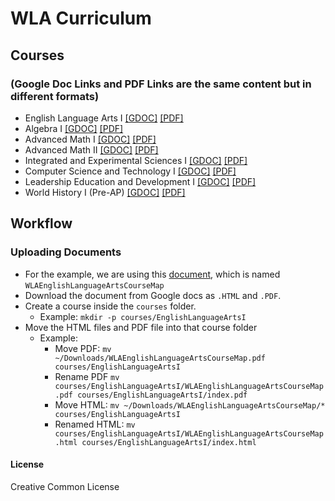 # WLA Curriculum

## Courses 
### (Google Doc Links and PDF Links are the same content but in different formats)
- English Language Arts I [\[GDOC\]](https://docs.google.com/document/d/1c1XubX4diXcQmJHfrPOZzlITQ9MZR8dclSo_v7J-JAw/edit?usp=sharing) [\[PDF\]](https://stemlyorg.github.io/curriculum/courses/EnglishLanguageArts1/index.pdf)
- Algebra I [\[GDOC\]](https://docs.google.com/document/d/1B69JQFi_3gDfaGXiXYefOFcOK2jbOg_VEO9kXSxCyU8/edit?usp=sharing) [\[PDF\]](https://stemlyorg.github.io/curriculum/courses/Algebra1/index.pdf)
- Advanced Math I [\[GDOC\]](https://docs.google.com/document/d/1FF-gOz4jInKf89JEJ4bwnsGyC_TcOyhrnwV9MLjhfPo/edit?usp=sharing) [\[PDF\]](https://stemlyorg.github.io/curriculum/courses/AdvancedMath1/index.pdf)
- Advanced Math II [\[GDOC\]](https://docs.google.com/document/d/1FL5ZoHh2DE53j7Apru23p437kb7nU_E_MWZcOxL745k/edit?usp=sharing) [\[PDF\]](https://stemlyorg.github.io/curriculum/courses/AdvancedMath2/index.pdf)
- Integrated and Experimental Sciences I [\[GDOC\]](https://docs.google.com/document/d/1Rf9PmKQbiI0PEgkfDiNo1uluMJFInuNEQCMJw4_ZQXM/edit?usp=sharing) [\[PDF\]](https://stemlyorg.github.io/curriculum/courses/IESciences1/index.pdf)
- Computer Science and Technology I [\[GDOC\]](https://docs.google.com/document/d/1cYM9UNHl7Qj_8CF9C1Kes4wtZizfQrJNHKDUbXvZlWs/edit?usp=sharing) [\[PDF\]](https://stemlyorg.github.io/curriculum/courses/CS1/index.pdf)
- Leadership Education and Development I [\[GDOC\]](https://docs.google.com/document/d/1UgbHjpFMPOcjDMiYr-16Il8VPYNogTBVq_wk5P0ui3s/edit?usp=sharing) [\[PDF\]](https://stemlyorg.github.io/curriculum/courses/Lead1/index.pdf)
- World History I (Pre-AP) [\[GDOC\]](https://docs.google.com/document/d/1a40Z9qu_1gtJZEXw3gdSfR1Jg7R2_3PGTEvL4BqLVvo/edit?usp=sharing) [\[PDF\]](https://stemlyorg.github.io/curriculum/courses/WH1/index.pdf)

## Workflow

### Uploading Documents

- For the example, we are using this [document](https://docs.google.com/document/d/1c1XubX4diXcQmJHfrPOZzlITQ9MZR8dclSo_v7J-JAw/edit?usp=sharing), which is named `WLAEnglishLanguageArtsCourseMap`
- Download the document from Google docs as `.HTML` and `.PDF`.
- Create a course inside the `courses` folder.
  - Example: `mkdir -p courses/EnglishLanguageArtsI` 
- Move the HTML files and PDF file into that course folder
  - Example:
    - Move PDF: `mv ~/Downloads/WLAEnglishLanguageArtsCourseMap.pdf courses/EnglishLanguageArtsI`
    - Rename PDF `mv courses/EnglishLanguageArtsI/WLAEnglishLanguageArtsCourseMap.pdf courses/EnglishLanguageArtsI/index.pdf`
    - Move HTML: `mv ~/Downloads/WLAEnglishLanguageArtsCourseMap/* courses/EnglishLanguageArtsI`
    - Renamed HTML: `mv courses/EnglishLanguageArtsI/WLAEnglishLanguageArtsCourseMap.html courses/EnglishLanguageArtsI/index.html`



#### License
Creative Common License
